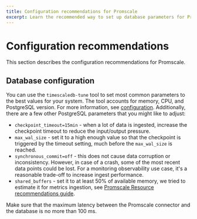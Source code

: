 ```yaml
---
title: Configuration recommendations for Promscale
excerpt: Learn the recommended way to set up database parameters for Promscale
---
```


# Configuration recommendations

This section describes the configuration recommendations for Promscale.

## Database configuration

You can use the `timescaledb-tune` tool to set most common parameters to the best
values for your system. The tool accounts for memory, CPU, and PostgreSQL version. For
more information, see [configuration][timescale-tune-configuration]. Additionally,
there are a few other PostgreSQL parameters that you might like to adjust:

*   `checkpoint_timeout=15min` - when a lot of data is ingested, increase the
  checkpoint timeout to reduce the input/output pressure.
*   `max_wal_size` - set it to a high enough value so that the checkpoint is triggered
  by the timeout setting, much before the `max_wal_size` is reached.
*   `synchronous_commit=off` - this does not cause data corruption or
  inconsistency. However, in case of a crash, some of the most recent data points could be
  lost. For a monitoring observability use case, it's a reasonable trade-off to
  increase ingest performance.
* `shared_buffers` - set it to at least 50% of available memory, we tried to estimate it for metrics ingestion,  see [Promscale Resource recommendations guide][promscale-resource-recommendations].

<highlight type="important">
Make sure that the maximum latency between the
Promscale connector and the database is no more than 100&nbsp;ms.
</highlight>

[timescale-tune-configuration]: /timescaledb/:currentVersion:/how-to-guides/configuration/timescaledb-tune/#timescaledb-tuning-tool
[promscale-resource-recommendations]: /promscale/:currentVersion:/recommendations/resource-recomm
